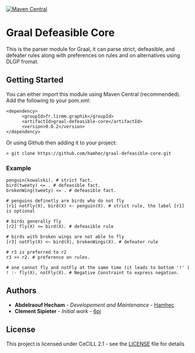 [![Maven Central](https://maven-badges.herokuapp.com/maven-central/fr.lirmm.graphik/graal-defeasible-core/badge.svg)](https://maven-badges.herokuapp.com/maven-central/fr.lirmm.graphik/graal-defeasible-core)

# Graal Defeasible Core
This is the parser module for Graal, it can parse strict, defeasible, and defeater rules along with preferences on rules and on alternatives using DLGP fromat. 

## Getting Started
You can either import this module using Maven Central (recommended). Add the following to your pom.xml:
```
<dependency>
      <groupId>fr.lirmm.graphik</groupId>
      <artifactId>graal-defeasible-core</artifactId>
      <version>0.0.2</version>
</dependency>
```

Or using Github then adding it to your project:
```
> git clone https://github.com/hamhec/graal-defeasible-core.git
```
### Example

```
penguin(kowalski). # strict fact.
bird(tweety) <= . # defeasible fact.
brokenWing(tweety) <= . # defeasible fact.

# penguins definetly are birds who do not fly
[r1] notFly(X), bird(X) <- penguin(X). # strict rule, the label [r1] is optional

# birds generally fly
[r2] fly(X) <= bird(X). # defeasible rule 

# birds with broken wings are not able to fly
[r3] notFly(X) <~ bird(X), brokenWings(X). # defeater rule

# r3 is preferred to r2
r3 >> r2. # preference on rules.

# one cannot fly and notFly at the same time (it leads to bottom '!' )
! :- fly(X), notFly(X). # Negative Constraint to express negation.
```

## Authors

* **Abdelraouf Hecham** - *Developement and Maintenance* - [Hamhec](https://github.com/hamhec)
* **Clement Sipieter** - *Initial work* - [6pi](https://github.com/sipi)

## License

This project is licensed under CeCILL 2.1 - see the [LICENSE](LICENSE) file for details

